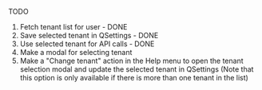 TODO

1. Fetch tenant list for user - DONE
2. Save selected tenant in QSettings - DONE
3. Use selected tenant for API calls - DONE
4. Make a modal for selecting tenant
5. Make a "Change tenant" action in the Help menu
   to open the tenant selection modal and update
   the selected tenant in QSettings
   (Note that this option is only available if
   there is more than one tenant in the list)
